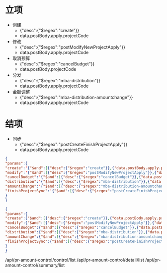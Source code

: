 # 立项  
- 创建
	- {"desc":{"$regex":"create"}}
	- data.postBody.apply.projectCode
- 修改
	- {"desc":{"$regex":"postModifyNewProjectApply"}}
	- data.postBody.apply.projectCode
- 取消预算
	- {"desc":{"$regex":"cancelBudget"}}
	- data.postBody.projectCode
- 分发
	- {"desc":{"$regex":"mba-distribution"}}
	- data.postBody.apply.projectCode
- 金额调整
	- {"desc":{"$regex":"mba-distribution-amountchange"}}
	- data.postBody.apply.projectCode
# 结项
- 同步
	- {"desc":{"$regex":"postCreateFinishProjectApply"}}
	- data.postBody.apply.projectCode

~~~json
{
"params":{
"create":'{"$and":[{"desc":{"$regex":"create"}},{"data.postBody.apply.projectCode":"templateCode"}]}',
"modify":'{"$and":[{"desc":{"$regex":"postModifyNewProjectApply"}},{"data.postBody.apply.projectCode":"templateCode"}]}',
"cancelBudget":'{"$and":[{"desc":{"$regex":"cancelBudget"}},{"data.postBody.projectCode":"templateCode"}]}',
"distribution":'{"$and":[{"desc":{"$regex":"mba-distribution"}},{"data.postBody.apply.projectCode":"templateCode"}]}',
"amountChange":'{"$and":[{"desc":{"$regex":"mba-distribution-amountchange"}},{"data.postBody.apply.projectCode":"templateCode"}]}',
"finishProjectSync":'{"$and":[{"desc":{"$regex":"postCreateFinishProjectApply"}},{"data.postBody.apply.projectCode":"templateCode"}]}',
}
}
~~~

~~~json
{
"params":{
"create":{"$and":[{"desc":{"$regex":"create"}},{"data.postBody.apply.projectCode":"templateCode"}]},
"modify":{"$and":[{"desc":{"$regex":"postModifyNewProjectApply"}},{"data.postBody.apply.projectCode":"templateCode"}]},
"cancelBudget":{"$and":[{"desc":{"$regex":"cancelBudget"}},{"data.postBody.projectCode":"templateCode"}]},
"distribution":{"$and":[{"desc":{"$regex":"mba-distribution"}},{"data.postBody.apply.projectCode":"templateCode"}]},
"amountChange":{"$and":[{"desc":{"$regex":"mba-distribution-amountchange"}},{"data.postBody.apply.projectCode":"templateCode"}]},
"finishProjectSync":{"$and":[{"desc":{"$regex":"postCreateFinishProjectApply"}},{"data.postBody.apply.projectCode":"templateCode"}]}
}
}
~~~

/api/pr-amount-control/control/list
/api/pr-amount-control/detail/list
/api/pr-amount-control/summary/list